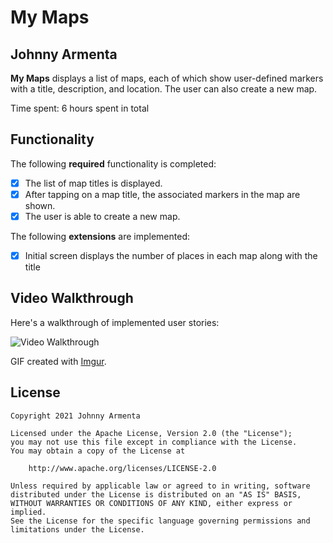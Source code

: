 # My Maps

## Johnny Armenta

**My Maps** displays a list of maps, each of which show user-defined markers with a title, description, and location. The user can also create a new map.

Time spent: 6 hours spent in total

## Functionality

The following **required** functionality is completed:

* [X] The list of map titles is displayed.
* [X] After tapping on a map title, the associated markers in the map are shown.
* [X] The user is able to create a new map.

The following **extensions** are implemented:

* [X] Initial screen displays the number of places in each map along with the title

## Video Walkthrough

Here's a walkthrough of implemented user stories:

<img src='http://i.imgur.com/oceRYT5.gif' title='Video Walkthrough' width='' alt='Video Walkthrough' />

GIF created with [Imgur](https://imgur.com/).

## License

    Copyright 2021 Johnny Armenta

    Licensed under the Apache License, Version 2.0 (the "License");
    you may not use this file except in compliance with the License.
    You may obtain a copy of the License at

        http://www.apache.org/licenses/LICENSE-2.0

    Unless required by applicable law or agreed to in writing, software
    distributed under the License is distributed on an "AS IS" BASIS,
    WITHOUT WARRANTIES OR CONDITIONS OF ANY KIND, either express or implied.
    See the License for the specific language governing permissions and
    limitations under the License.